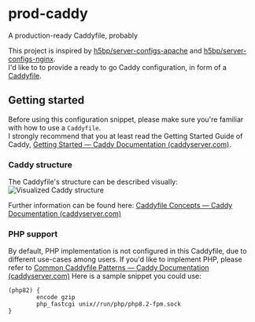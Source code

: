 # prod-caddy
A production-ready Caddyfile, probably

This project is inspired by [h5bp/server-configs-apache](https://github.com/h5bp/server-configs-apache) and [h5bp/server-configs-nginx](https://github.com/h5bp/server-configs-nginx).  
I'd like to to provide a ready to go Caddy configuration, in form of a [Caddyfile](https://caddyserver.com/docs/quick-starts/caddyfile).

## Getting started
Before using this configuration snippet, please make sure you're familiar with how to use a `Caddyfile`.  
I strongly recommend that you at least read the Getting Started Guide of Caddy, [Getting Started — Caddy Documentation (caddyserver.com)](https://caddyserver.com/docs/getting-started).

### Caddy structure
The Caddyfile's structure can be described visually:
![Visualized Caddy structure](https://caddyserver.com/old/resources/images/caddyfile-visual.png)

Further information can be found here: [Caddyfile Concepts — Caddy Documentation (caddyserver.com)](https://caddyserver.com/docs/caddyfile/concepts)

### PHP support
By default, PHP implementation is not configured in this Caddyfile, due to different use-cases among users.
If you'd like to implement PHP, please refer to [Common Caddyfile Patterns — Caddy Documentation (caddyserver.com)](https://caddyserver.com/docs/caddyfile/patterns#php)
Here is a sample snippet you could use:
```
(php82) {
        encode gzip
        php_fastcgi unix//run/php/php8.2-fpm.sock
}
```
